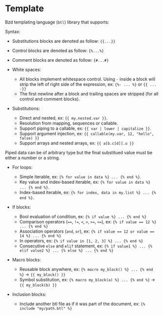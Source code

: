 # Template

Bzd templating language (`btl`) library that supports:

Syntax:

- Substitutions blocks are denoted as follow: `{{...}}`
- Control blocks are denoted as follow: `{%...%}`
- Comment blocks are denoted as follow: `{#...#}`

- White spaces:

  - All blocks implement whitespace control. Using `-` inside a block will strip the left of right side of the expression,
    ex: `{%- ... %}` or `{{ ... -}}`
  - The first newline after a block and trailing spaces are stripped (for all control and comment blocks).

- Substitutions:

  - Direct and nested, ex: `{{ my.nested.var }}`.
  - Resolution from mapping, sequences or callable.
  - Support piping to a callable, ex: `{{ var | lower | capitalize }}`.
  - Support argument injection, ex: `{{ callable(my.var, 12, "hello", false) }}`
  - Support arrays and nested arrays, ex: `{{ a[b.c[d]].u }}`

Piped data can be of arbitrary type but the final substitued value must be either a number or a string.

- For loops:

  - Simple iterable, ex: `{% for value in data %} ... {% end %}`.
  - Key value and index-based iterable, ex: `{% for value in data %} ... {% end %}`.
  - Index-based iterable, ex: `{% for index, data in my.list %} ... {% end %}`.

- If blocks:

  - Bool evaluation of condition, ex: `{% if value %} ... {% end %}`
  - Comparison operators (`==`, `!=`, `<`, `>`, `>=`, `<=`), ex: `{% if value == 12 %} ... {% end %}`
  - Association operators (`and`, `or`), ex: `{% if value == 12 or value == 14 %} ... {% end %}`
  - In operators, ex: `{% if value in [1, 2, 3] %} ... {% end %}`
  - Consecutive `else` and `elif` statement, ex: `{% if value1 %} ... {% elif value2 %} ... {% else %} ... {% end %}`

- Macro blocks:

  - Reusable block anywhere, ex: `{% macro my_block() %} ... {% end %}` -> `{{ my_block() }}`
  - Symbol substitution, ex: `{% macro my_block(a) %} ... {% end %}` -> `{{ my_block(b) }}`

- Inclusion blocks:

  - Include another btl file as if it was part of the document, ex: `{% include "my/path.btl" %}`
